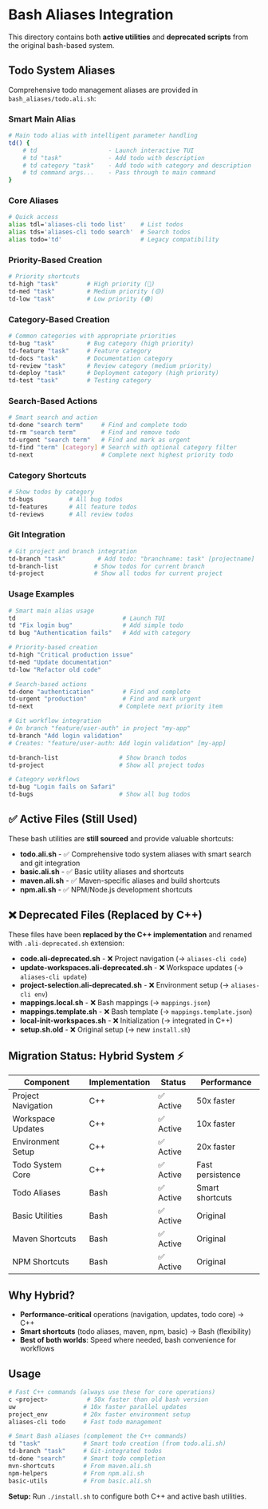# Bash Aliases Integration

This directory contains both **active utilities** and **deprecated scripts** from the original bash-based system.

## Todo System Aliases

Comprehensive todo management aliases are provided in `bash_aliases/todo.ali.sh`:

### Smart Main Alias

```bash
# Main todo alias with intelligent parameter handling
td() {
    # td                    - Launch interactive TUI
    # td "task"             - Add todo with description
    # td category "task"    - Add todo with category and description  
    # td command args...    - Pass through to main command
}
```

### Core Aliases

```bash
# Quick access
alias tdl='aliases-cli todo list'    # List todos
alias tds='aliases-cli todo search'  # Search todos
alias todo='td'                      # Legacy compatibility
```

### Priority-Based Creation

```bash
# Priority shortcuts
td-high "task"        # High priority (🔴)
td-med "task"         # Medium priority (🟡) 
td-low "task"         # Low priority (🟢)
```

### Category-Based Creation

```bash
# Common categories with appropriate priorities
td-bug "task"         # Bug category (high priority)
td-feature "task"     # Feature category
td-docs "task"        # Documentation category
td-review "task"      # Review category (medium priority)
td-deploy "task"      # Deployment category (high priority)
td-test "task"        # Testing category
```

### Search-Based Actions

```bash
# Smart search and action
td-done "search term"     # Find and complete todo
td-rm "search term"       # Find and remove todo
td-urgent "search term"   # Find and mark as urgent
td-find "term" [category] # Search with optional category filter
td-next                   # Complete next highest priority todo
```

### Category Shortcuts

```bash
# Show todos by category
td-bugs          # All bug todos
td-features      # All feature todos  
td-reviews       # All review todos
```

### Git Integration

```bash
# Git project and branch integration
td-branch "task"         # Add todo: "branchname: task" [projectname]
td-branch-list          # Show todos for current branch
td-project              # Show all todos for current project
```

### Usage Examples

```bash
# Smart main alias usage
td                              # Launch TUI
td "Fix login bug"              # Add simple todo
td bug "Authentication fails"   # Add with category

# Priority-based creation
td-high "Critical production issue"
td-med "Update documentation" 
td-low "Refactor old code"

# Search-based actions
td-done "authentication"        # Find and complete
td-urgent "production"          # Find and mark urgent
td-next                        # Complete next priority item

# Git workflow integration  
# On branch "feature/user-auth" in project "my-app"
td-branch "Add login validation"
# Creates: "feature/user-auth: Add login validation" [my-app]

td-branch-list                 # Show branch todos
td-project                     # Show all project todos

# Category workflows
td-bug "Login fails on Safari"
td-bugs                        # Show all bug todos
```

## ✅ Active Files (Still Used)

These bash utilities are **still sourced** and provide valuable shortcuts:

- **todo.ali.sh** - ✅ Comprehensive todo system aliases with smart search and git integration
- **basic.ali.sh** - ✅ Basic utility aliases and shortcuts
- **maven.ali.sh** - ✅ Maven-specific aliases and build shortcuts  
- **npm.ali.sh** - ✅ NPM/Node.js development shortcuts

## ❌ Deprecated Files (Replaced by C++)

These files have been **replaced by the C++ implementation** and renamed with `.ali-deprecated.sh` extension:

- **code.ali-deprecated.sh** - ❌ Project navigation (→ `aliases-cli code`)
- **update-workspaces.ali-deprecated.sh** - ❌ Workspace updates (→ `aliases-cli update`)
- **project-selection.ali-deprecated.sh** - ❌ Environment setup (→ `aliases-cli env`)
- **mappings.local.sh** - ❌ Bash mappings (→ `mappings.json`)
- **mappings.template.sh** - ❌ Bash template (→ `mappings.template.json`)
- **local-init-workspaces.sh** - ❌ Initialization (→ integrated in C++)
- **setup.sh.old** - ❌ Original setup (→ new `install.sh`)

## Migration Status: Hybrid System ⚡

| Component | Implementation | Status | Performance |
|-----------|---------------|--------|-------------|
| Project Navigation | C++ | ✅ Active | 50x faster |
| Workspace Updates | C++ | ✅ Active | 10x faster |
| Environment Setup | C++ | ✅ Active | 20x faster |
| Todo System Core | C++ | ✅ Active | Fast persistence |
| Todo Aliases | Bash | ✅ Active | Smart shortcuts |
| Basic Utilities | Bash | ✅ Active | Original |
| Maven Shortcuts | Bash | ✅ Active | Original |
| NPM Shortcuts | Bash | ✅ Active | Original |

## Why Hybrid?

- **Performance-critical** operations (navigation, updates, todo core) → C++
- **Smart shortcuts** (todo aliases, maven, npm, basic) → Bash (flexibility)
- **Best of both worlds**: Speed where needed, bash convenience for workflows

## Usage

```bash
# Fast C++ commands (always use these for core operations)
c <project>           # 50x faster than old bash version
uw                   # 10x faster parallel updates  
project_env          # 20x faster environment setup
aliases-cli todo     # Fast todo management

# Smart Bash aliases (complement the C++ commands)
td "task"            # Smart todo creation (from todo.ali.sh)
td-branch "task"     # Git-integrated todos
td-done "search"     # Smart todo completion
mvn-shortcuts        # From maven.ali.sh
npm-helpers          # From npm.ali.sh  
basic-utils          # From basic.ali.sh
```

**Setup:** Run `./install.sh` to configure both C++ and active bash utilities.
